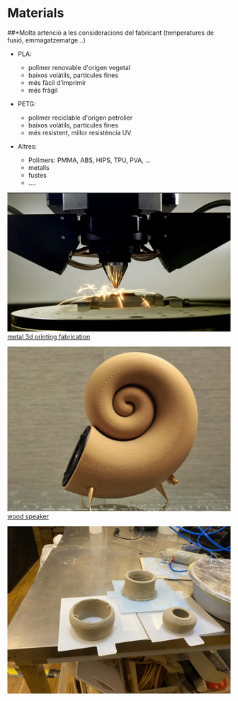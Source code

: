 # Materials

##*Molta artenció a les consideracions del fabricant (temperatures de fusió, emmagatzematge...)

- PLA:
    - polímer renovable d'origen vegetal
    - baixos volàtils, partícules fines
    - més fàcil d'imprimir
    - més fràgil

- PETG:
    - polímer reciclable d'origen petrolier
    - baixos volàtils, partícules fines
    - més resistent, millor resistència UV
        
- Altres:
    - Polímers: PMMA, ABS, HIPS, TPU, PVA, ...
    - metalls 
    - fustes
    - ....


![metal](./IMG/MATERIALS/metal%20.png)
[metal 3d printing fabrication](https://www.allmetalsfab.com/3d-printings-impact-on-the-metal-fabrication-industry/)


![wood](./IMG/MATERIALS/wood.png)
[wood speaker](https://3dprint.com/5188/akemake-first-3d-printed-wood-speaker/)

![](./IMG/MATERIALS/CLAY.jpeg)

